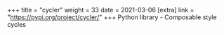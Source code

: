 +++
title = "cycler"
weight = 33
date = 2021-03-06
[extra]
link = "https://pypi.org/project/cycler/"
+++
Python library - Composable style cycles

